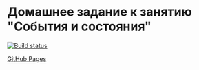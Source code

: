 # Домашнее задание к занятию "События и состояния"

[![Build status](https://ci.appveyor.com/api/projects/status/e6yn9r362n1e5bd2?svg=true)](https://ci.appveyor.com/project/edelsid/states-shop)

[GitHub Pages](https://edelsid.github.io/states-shop/)